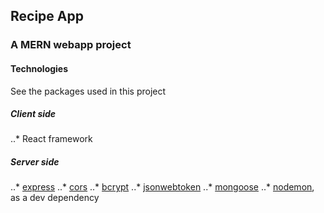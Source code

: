 ## Recipe App ##
### A MERN webapp project ###

#### Technologies ####

See the packages used in this project

##### Client side #####

..* React framework

##### Server side #####

..* [express](https://www.npmjs.com/package/express)
..* [cors](https://www.npmjs.com/package/cors)
..* [bcrypt](https://www.npmjs.com/package/bcrypt)
..* [jsonwebtoken](https://www.npmjs.com/package/jsonwebtoken)
..* [mongoose](https://www.npmjs.com/package/mongoose)
..* [nodemon](https://www.npmjs.com/package/nodemon), as a dev dependency